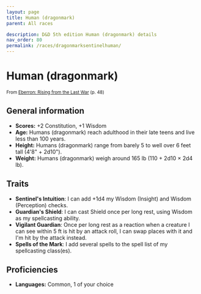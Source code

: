 ```yaml
---
layout: page
title: Human (dragonmark)
parent: All races

description: D&D 5th edition Human (dragonmark) details
nav_order: 80
permalink: /races/dragonmarksentinelhuman/
---
```


# Human (dragonmark)

<small>From <a target="_blank" href="https://dnd.wizards.com/products/tabletop-games/rpg-products/eberron">Eberron: Rising from the Last War</a> (p. 48)</small>


## General information

- **Scores:** +2 Constitution, +1 Wisdom
- **Age:** Humans (dragonmark) reach adulthood in their late teens and live less than 100 years.
- **Height:** Humans (dragonmark) range from barely 5 to well over 6 feet tall (4'8" + 2d10").
- **Weight:** Humans (dragonmark) weigh around 165 lb (110 + 2d10 × 2d4 lb).

## Traits

- **Sentinel's Intuition**: I can add +1d4 my Wisdom (Insight) and Wisdom (Perception) checks.
- **Guardian's Shield**: I can cast Shield once per long rest, using Wisdom as my spellcasting ability.
- **Vigilant Guardian**: Once per long rest as a reaction when a creature I can see within 5 ft is hit by an attack roll, I can swap places with it and I'm hit by the attack instead.
- **Spells of the Mark**: I add several spells to the spell list of my spellcasting class(es).

## Proficiencies

- **Languages:** Common, 1 of your choice